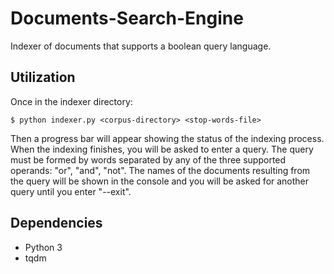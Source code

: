 # Documents-Search-Engine
Indexer of documents that supports a boolean query language.

## Utilization
Once in the indexer directory:
```
$ python indexer.py <corpus-directory> <stop-words-file>
```
Then a progress bar will appear showing the status of the indexing process.
When the indexing finishes, you will be asked to enter a query.
The query must be formed by words separated by any of the three supported operands: "or", "and", "not".
The names of the documents resulting from the query will be shown in the console and you will be asked for another query until you enter "--exit".

## Dependencies
 * Python 3
 * tqdm
